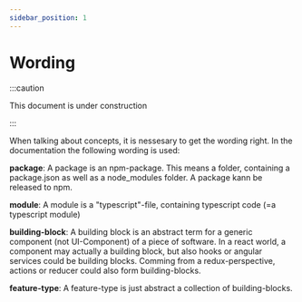 ```yaml
---
sidebar_position: 1
---
```


# Wording
:::caution

This document is under construction

:::

When talking about concepts, it is nessesary to get the wording right. 
In the documentation the following wording is used:

**package**: A package is an npm-package. This means a folder, containing a package.json as well 
as a node_modules folder. A package kann be released to npm.

**module**: A module is a "typescript"-file, containing typescript code (=a typescript module)

**building-block**: A building block is an abstract term for a generic component (not UI-Component) of a piece
of software. In a react world, a component may actually a building block, but also hooks or angular services
could be building blocks. Comming from a redux-perspective, actions or reducer could also form building-blocks.

**feature-type**: A feature-type is just abstract a collection of building-blocks.
